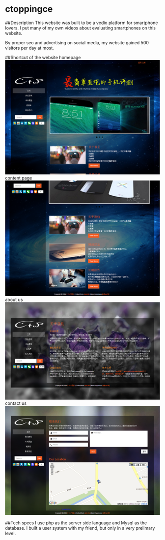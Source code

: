 # ctoppingce

##Description
This website was built to be a vedio platform for smartphone lovers. I put many of my own videos about evaluating smartphones on this website.

By proper seo and advertising on social media, my website gained 500 visitors per day at most.

##Shortcut of the website
homepage
![alt tag](https://github.com/odegeasslbc/ctoppingce/blob/master/%E6%89%8B%E6%9C%BA%E8%AF%84%E6%B5%8B%E7%BD%91%E7%AB%99%20%E5%9B%BE%E7%89%87/%E4%B8%BB%E9%A1%B51.png?raw=true)
content page
![alt tag](https://github.com/odegeasslbc/ctoppingce/blob/master/%E6%89%8B%E6%9C%BA%E8%AF%84%E6%B5%8B%E7%BD%91%E7%AB%99%20%E5%9B%BE%E7%89%87/%E4%B8%BB%E9%A1%B52.png?raw=true)
about us
![alt tag](https://github.com/odegeasslbc/ctoppingce/blob/master/%E6%89%8B%E6%9C%BA%E8%AF%84%E6%B5%8B%E7%BD%91%E7%AB%99%20%E5%9B%BE%E7%89%87/%E5%85%B3%E4%BA%8E%E6%88%91%E4%BB%AC.png?raw=true)
contact us
![alt tag](https://github.com/odegeasslbc/ctoppingce/blob/master/%E6%89%8B%E6%9C%BA%E8%AF%84%E6%B5%8B%E7%BD%91%E7%AB%99%20%E5%9B%BE%E7%89%87/%E9%82%AE%E4%BB%B6%E5%8F%8A%E5%9C%B0%E5%9B%BE%E9%A1%B5%E9%9D%A2.png?raw=true)

##Tech specs
I use php as the server side language and Mysql as the database. I built a user system with my friend, but only in a very prelimary level.
